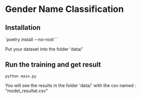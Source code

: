 # Gender Name Classification

## Installation

`poetry install --no-root```

Put your dataset into the folder 'data/'

## Run the training and get result

`python main.py`

You will see the results in the folder 'data/' with the csv named : "model_resultat.csv"
